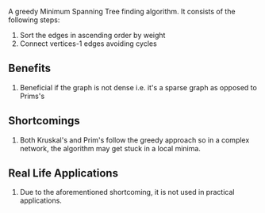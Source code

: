 A greedy Minimum Spanning Tree finding algorithm. It consists of the following steps:
1. Sort the edges in ascending order by weight
2. Connect vertices-1 edges avoiding cycles

## Benefits
1. Beneficial if the graph is not dense i.e. it's a sparse graph as opposed to Prims's

## Shortcomings
1. Both Kruskal's and Prim's follow the greedy approach so in a complex network, the algorithm may get stuck in a local minima.

## Real Life Applications
1. Due to the aforementioned shortcoming, it is not used in practical applications.
